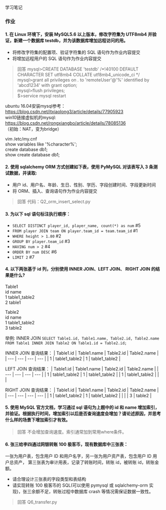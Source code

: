 学习笔记

### 作业
#### 1. 在 Linux 环境下，安装 MySQL5.6 以上版本，修改字符集为 UTF8mb4 并验证，新建一个数据库 testdb，并为该数据库增加远程访问的用。

- 将修改字符集的配置项、验证字符集的 SQL 语句作为作业内容提交
- 将增加远程用户的 SQL 语句作为作业内容提交

> 回答
mysql>CREATE DATABASE 'testdb' /*!40100 DEFAULT CHARACTER SET utf8mb4 COLLATE utf8mb4_unicode_ci */   
mysql>grant all privileges on *.* to 'remoteUser'@'%' identified by 'abcd1234' with grant option;   
mysql>flush privileges;   
$>service mysql restart   

ubuntu 16.04安装mysql参考：https://blog.csdn.net/itxiaolong3/article/details/77905923   
win10链接虚拟机的mysql: https://blog.csdn.net/rongxiangbo/article/details/78085136   
     （初始：NAT，变为bridge）

vim /etc/my.cnf    
show variables like '%character%';   
create database db1;   
show create database db1;   

#### 2. 使用 sqlalchemy ORM 方式创建如下表，使用 PyMySQL 对该表写入 3 条测试数据，并读取:

- 用户 id、用户名、年龄、生日、性别、学历、字段创建时间、字段更新时间
- 将 ORM、插入、查询语句作为作业内容提交

> 回答
代码：Q2_orm_insert_select.py

#### 3. 为以下 sql 语句标注执行顺序：

- `SELECT DISTINCT player_id, player_name, count(*) as num` #5
- `FROM player JOIN team ON player.team_id = team.team_id`  #1
- `WHERE height > 1.80` #2
- `GROUP BY player.team_id`  #3
- `HAVING num > 2` #4
- `ORDER BY num DESC` #6
- `LIMIT 2` #7



#### 4. 以下两张基于 id 列，分别使用 INNER JOIN、LEFT JOIN、 RIGHT JOIN 的结果是什么?

Table1  
id name  
1 table1_table2   
2 table1   

Table2   
id name   
1 table1_table2   
3 table2   

举例: INNER JOIN
`SELECT Table1.id, Table1.name, Table2.id, Table2.name
FROM Table1
INNER JOIN Table2
ON Table1.id = Table2.id;`

INNER JOIN 查询结果：
|  Table1.id   | Table1.name  | Table2.id | Table2.name  |
|  ---  | ---  | --- | ---  |
|  1  |  table1_table2  | 1 | table1_table2  |

LEFT JOIN 查询结果：
|  Table1.id   | Table1.name  | Table2.id | Table2.name  |
|  ---  | ---  | --- | ---  |
|  1  |  table1_table2  | 1 | table1_table2  |
|  1   | table1_table2  |   |   |


RIGHT JOIN 查询结果：
|  Table1.id   | Table1.name  | Table2.id | Table2.name  |
|  ---  | ---  | --- | ---  |
|  1  |  table1_table2  | 1 | table1_table2  |
|      |    | 3  |  table2 |

#### 5. 使用 MySQL 官方文档，学习通过 sql 语句为上题中的 id 和 name 增加索引，并验证。根据执行时间，增加索引以后是否查询速度会增加？请论述原因，并思考什么样的场景下增加索引才有效。

> 回答
不会增加查询速度。索引通常加到常用where条件。

#### 6. 张三给李四通过网银转账 100 极客币，现有数据库中三张表：

一张为用户表，包含用户 ID 和用户名字，另一张为用户资产表，包含用户 ID 用户总资产，
第三张表为审计用表，记录了转账时间，转账 id，被转账 id，转账金额。

- 请合理设计三张表的字段类型和表结构
- 请实现转账 100 极客币的 SQL(可以使用 pymysql 或 sqlalchemy-orm 实现)，张三余额不足，转账过程中数据库 crash 等情况需保证数据一致性。

> 回答
Q6_transfer.py